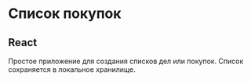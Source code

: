 # Список покупок
## React

Простое приложение для создания списков дел или покупок.
Список сохраняется в локальное хранилище.